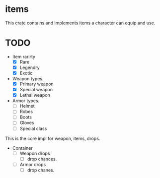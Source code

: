 # items
This crate contains and implements items a character can equip and use.

# TODO

- Item rarirty
    - [x] Rare
    - [x] Legendry
    - [x] Exotic

- Weapon types.
    - [x] Primary weapon
    - [x] Special weapon
    - [x] Lethal weapon

- Armor types.
    - [ ] Helmet
    - [ ] Robes 
    - [ ] Boots
    - [ ] Gloves
    - [ ] Special class

This is the core impl for weapon, items, drops.
- Container
    - [ ] Weapon drops
        - [ ] drop chances.
    - [ ] Armor drops
        - [ ] drop chanes.
